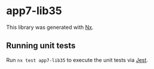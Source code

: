 # app7-lib35

This library was generated with [Nx](https://nx.dev).

## Running unit tests

Run `nx test app7-lib35` to execute the unit tests via [Jest](https://jestjs.io).

